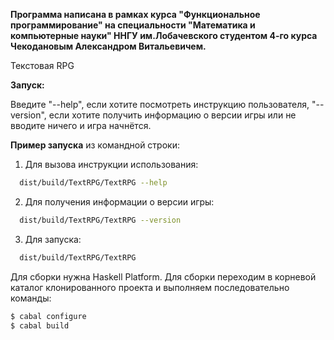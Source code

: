 **Программа написана в рамках курса "Функциональное программирование" на специальности "Математика и компьютерные науки" ННГУ им.Лобачевского студентом 4-го курса Чекодановым Александром Витальевичем.**


Текстовая RPG

**Запуск:**

Введите "--help", если хотите посмотреть инструкцию пользователя, "--version", если хотите получить информацию о версии игры или не вводите ничего и игра начнётся.

**Пример запуска** из командной строки:

1) Для вызова инструкции использования:
```bash
  dist/build/TextRPG/TextRPG --help
```
2) Для получения информации о версии игры:
```bash
  dist/build/TextRPG/TextRPG --version
```
3) Для запуска:
```bash
  dist/build/TextRPG/TextRPG
```

Для сборки нужна Haskell Platform. Для сборки переходим в корневой каталог клонированного проекта и выполняем последовательно команды:
```bash
$ cabal configure
$ cabal build
```
